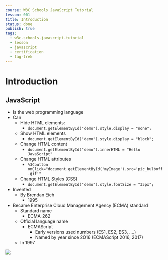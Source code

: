 ```yaml
---
course: W3C Schools JavaScript Tutorial
lesson: 001
title: Introduction
status: done
publish: true
tags:
  - w3c-schools-javascript-tutorial
  - lesson
  - javascript
  - certification
  - tag-trek
---
```


# Introduction
## JavaScript
- Is the web programming language
- Can
    - Hide HTML elements:
        - `document.getElementById("demo").style.display = "none";`
    - Show HTML elements
        - `document.getElementById("demo").style.display = "block";`
    - Change HTML content
        - `document.getElementById("demo").innerHTML = "Hello JavaScript"`
    - Change HTML attributes
        - `%3Cbutton onClick="document.getElementById('myImage').src='pic_bulboff.gif'"`
    - Change HTML Styles (CSS)
        - `document.getElementById("demo").style.fontSize = "35px";`
- Invented
    -  By Brendan Eich
        -  1995
- Became Enterprise Cloud Management Agency (ECMA) standard
    - Standard name
        - ECMA-262
    - Official language name
        - ECMAScript
            - Early versions used numbers (ES1, ES2, ES3, ....)
            - Named by year since 2016 (ECMAScript 2016, 2017)
     - In 1997

![](Pasted%20image%2020250708150057.png)